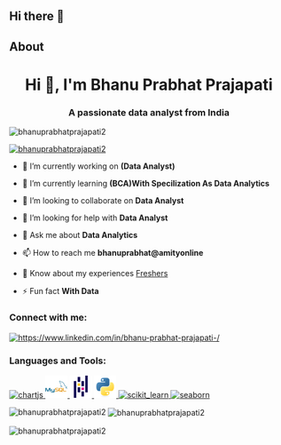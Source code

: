 ## Hi there 👋
## About
<h1 align="center">Hi 👋, I'm Bhanu Prabhat Prajapati</h1>
<h3 align="center">A passionate data analyst from India</h3>

<p align="left"> <img src="https://komarev.com/ghpvc/?username=bhanuprabhatprajapati2&label=Profile%20views&color=0e75b6&style=flat" alt="bhanuprabhatprajapati2" /> </p>

<p align="left"> <a href="https://github.com/ryo-ma/github-profile-trophy"><img src="https://github-profile-trophy.vercel.app/?username=bhanuprabhatprajapati2" alt="bhanuprabhatprajapati2" /></a> </p>

- 🔭 I’m currently working on **(Data Analyst)**

- 🌱 I’m currently learning **(BCA)With Specilization As Data Analytics**

- 👯 I’m looking to collaborate on **Data Analyst**

- 🤝 I’m looking for help with **Data Analyst**

- 💬 Ask me about **Data Analytics**

- 📫 How to reach me **bhanuprabhat@amityonline**

- 📄 Know about my experiences [Freshers](Freshers)

- ⚡ Fun fact **With Data**

<h3 align="left">Connect with me:</h3>
<p align="left">
<a href="https://linkedin.com/in/https://www.linkedin.com/in/bhanu-prabhat-prajapati-/" target="blank"><img align="center" src="https://raw.githubusercontent.com/rahuldkjain/github-profile-readme-generator/master/src/images/icons/Social/linked-in-alt.svg" alt="https://www.linkedin.com/in/bhanu-prabhat-prajapati-/" height="30" width="40" /></a>
</p>

<h3 align="left">Languages and Tools:</h3>
<p align="left"> <a href="https://www.chartjs.org" target="_blank" rel="noreferrer"> <img src="https://www.chartjs.org/media/logo-title.svg" alt="chartjs" width="40" height="40"/> </a> <a href="https://www.mysql.com/" target="_blank" rel="noreferrer"> <img src="https://raw.githubusercontent.com/devicons/devicon/master/icons/mysql/mysql-original-wordmark.svg" alt="mysql" width="40" height="40"/> </a> <a href="https://pandas.pydata.org/" target="_blank" rel="noreferrer"> <img src="https://raw.githubusercontent.com/devicons/devicon/2ae2a900d2f041da66e950e4d48052658d850630/icons/pandas/pandas-original.svg" alt="pandas" width="40" height="40"/> </a> <a href="https://www.python.org" target="_blank" rel="noreferrer"> <img src="https://raw.githubusercontent.com/devicons/devicon/master/icons/python/python-original.svg" alt="python" width="40" height="40"/> </a> <a href="https://scikit-learn.org/" target="_blank" rel="noreferrer"> <img src="https://upload.wikimedia.org/wikipedia/commons/0/05/Scikit_learn_logo_small.svg" alt="scikit_learn" width="40" height="40"/> </a> <a href="https://seaborn.pydata.org/" target="_blank" rel="noreferrer"> <img src="https://seaborn.pydata.org/_images/logo-mark-lightbg.svg" alt="seaborn" width="40" height="40"/> </a> </p>

<p><img align="left" src="https://github-readme-stats.vercel.app/api/top-langs?username=bhanuprabhatprajapati2&show_icons=true&locale=en&layout=compact" alt="bhanuprabhatprajapati2" /></p>

<p>&nbsp;<img align="center" src="https://github-readme-stats.vercel.app/api?username=bhanuprabhatprajapati2&show_icons=true&locale=en" alt="bhanuprabhatprajapati2" /></p>

<p><img align="center" src="https://github-readme-streak-stats.herokuapp.com/?user=bhanuprabhatprajapati2&" alt="bhanuprabhatprajapati2" /></p>


